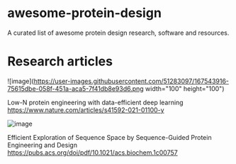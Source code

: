 # awesome-protein-design
A curated list of awesome protein design research, software and resources.

# Research articles
  
  ![image](https://user-images.githubusercontent.com/51283097/167543916-75615dbe-058f-451a-aca5-7f41db8e93d6.png width="100" height="100")
  
  Low-N protein engineering with data-efficient deep learning
  https://www.nature.com/articles/s41592-021-01100-y
  
  
  ![image](https://user-images.githubusercontent.com/51283097/167543948-c9359f01-9c10-4044-9256-78c0c67e1f78.png)
  
  Efficient Exploration of Sequence Space by Sequence-Guided Protein Engineering and Design
  https://pubs.acs.org/doi/pdf/10.1021/acs.biochem.1c00757

